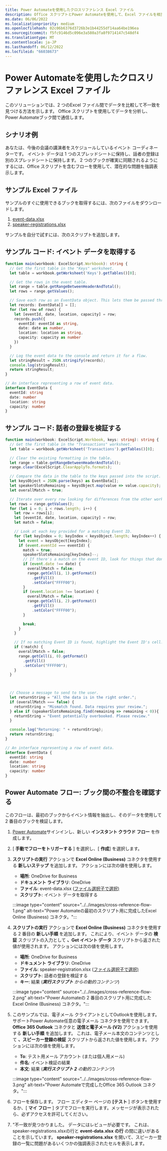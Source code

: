 ```yaml
---
title: Power Automateを使用したクロスリファレンス Excel ファイル
description: Office スクリプトとPower Automateを使用して、Excel ファイルを相互参照および書式設定する方法について説明します。
ms.date: 06/06/2022
ms.localizationpriority: medium
ms.openlocfilehash: 02c06b6376d3726b3e1b44255df14aa64be196ea
ms.sourcegitcommit: f5fc9146d5c096e3a580a3fa8f9714147c548df4
ms.translationtype: MT
ms.contentlocale: ja-JP
ms.lasthandoff: 06/12/2022
ms.locfileid: "66038673"
---
```

# <a name="cross-reference-excel-files-with-power-automate"></a>Power Automateを使用したクロスリファレンス Excel ファイル

このソリューションでは、2 つのExcel ファイル間でデータを比較して不一致を見つける方法を示します。 Office スクリプトを使用してデータを分析し、Power Automateブック間で通信します。

## <a name="example-scenario"></a>シナリオ例

あなたは、今後の会議の講演者をスケジュールしているイベント コーディネーターです。 イベント データは 1 つのスプレッドシートに保持し、話者の登録は別のスプレッドシートに保持します。 2 つのブックが確実に同期されるようにするには、Office スクリプトを含むフローを使用して、潜在的な問題を強調表示します。

## <a name="sample-excel-files"></a>サンプル Excel ファイル

サンプルのすぐに使用できるブックを取得するには、次のファイルをダウンロードします。

1. <a href="event-data.xlsx">event-data.xlsx</a>
1. <a href="speaker-registrations.xlsx">speaker-registrations.xlsx</a>

サンプルを自分で試すには、次のスクリプトを追加します。

## <a name="sample-code-get-event-data"></a>サンプル コード: イベント データを取得する

```TypeScript
function main(workbook: ExcelScript.Workbook): string {
  // Get the first table in the "Keys" worksheet.
  let table = workbook.getWorksheet('Keys').getTables()[0];

  // Get the rows in the event table.
  let range = table.getRangeBetweenHeaderAndTotal();
  let rows = range.getValues();

  // Save each row as an EventData object. This lets them be passed through Power Automate.
  let records: EventData[] = [];
  for (let row of rows) {
    let [eventId, date, location, capacity] = row;
    records.push({
      eventId: eventId as string,
      date: date as number,
      location: location as string,
      capacity: capacity as number
    })
  }

  // Log the event data to the console and return it for a flow.
  let stringResult = JSON.stringify(records);
  console.log(stringResult);
  return stringResult;
}

// An interface representing a row of event data.
interface EventData {
  eventId: string
  date: number
  location: string
  capacity: number
}
```

## <a name="sample-code-validate-speaker-registrations"></a>サンプル コード: 話者の登録を検証する

```TypeScript
function main(workbook: ExcelScript.Workbook, keys: string): string {
  // Get the first table in the "Transactions" worksheet.
  let table = workbook.getWorksheet('Transactions').getTables()[0];

  // Clear the existing formatting in the table.
  let range = table.getRangeBetweenHeaderAndTotal();
  range.clear(ExcelScript.ClearApplyTo.formats);

  // Compare the data in the table to the keys passed into the script.
  let keysObject = JSON.parse(keys) as EventData[];
  let speakerSlotsRemaining = keysObject.map(value => value.capacity);
  let overallMatch = true;

  // Iterate over every row looking for differences from the other worksheet.
  let rows = range.getValues();
  for (let i = 0; i < rows.length; i++) {
    let row = rows[i];
    let [eventId, date, location, capacity] = row;
    let match = false;

    // Look at each key provided for a matching Event ID.
    for (let keyIndex = 0; keyIndex < keysObject.length; keyIndex++) {
      let event = keysObject[keyIndex];
      if (event.eventId === eventId) {
        match = true;
        speakerSlotsRemaining[keyIndex]--;
        // If there's a match on the event ID, look for things that don't match and highlight them.
        if (event.date !== date) {
          overallMatch = false;
          range.getCell(i, 1).getFormat()
            .getFill()
            .setColor("FFFF00");
        }
        if (event.location !== location) {
          overallMatch = false;
          range.getCell(i, 2).getFormat()
            .getFill()
            .setColor("FFFF00");
        }

        break;
      }
    }

    // If no matching Event ID is found, highlight the Event ID's cell.
    if (!match) {
      overallMatch = false;
      range.getCell(i, 0).getFormat()
        .getFill()
        .setColor("FFFF00");
    }
  }

  

  // Choose a message to send to the user.
  let returnString = "All the data is in the right order.";
  if (overallMatch === false) {
    returnString = "Mismatch found. Data requires your review.";
  } else if (speakerSlotsRemaining.find(remaining => remaining < 0)){
    returnString = "Event potentially overbooked. Please review."
  }

  console.log("Returning: " + returnString);
  return returnString;
}

// An interface representing a row of event data.
interface EventData {
  eventId: string
  date: number
  location: string
  capacity: number
}
```

## <a name="power-automate-flow-check-for-inconsistencies-across-the-workbooks"></a>Power Automate フロー: ブック間の不整合を確認する

このフローは、最初のブックからイベント情報を抽出し、そのデータを使用して 2 番目のブックを検証します。

1. [Power Automate](https://flow.microsoft.com)サインインし、新しい **インスタント クラウド フロー** を作成します。
1. [ **手動でフローをトリガーする** ] を選択し、[ **作成**] を選択します。
1. **スクリプトの実行** アクションで **Excel Online (Business)** コネクタを使用する **新しいステップ** を追加します。 アクションには次の値を使用します。
    * **場所**: OneDrive for Business
    * **ドキュメント ライブラリ**: OneDrive
    * **ファイル**: event-data.xlsx ([ファイル選択子で選択)](../../testing/power-automate-troubleshooting.md#select-workbooks-with-the-file-browser-control)
    * **スクリプト**: イベント データを取得する

    :::image type="content" source="../../images/cross-reference-flow-1.png" alt-text="Power Automateの最初のスクリプト用に完成したExcel Online (Business) コネクタ。":::

1. **スクリプトの実行** アクションで **Excel Online (Business)** コネクタを使用する 2 番目の **新しい手順** を追加します。 これにより、イベント データの **検証** スクリプトの入力として **、Get イベント データ** スクリプトから返された値が使用されます。 アクションには次の値を使用します。
    * **場所**: OneDrive for Business
    * **ドキュメント ライブラリ**: OneDrive
    * **ファイル**: speaker-registration.xlsx ([ファイル選択子で選択)](../../testing/power-automate-troubleshooting.md#select-workbooks-with-the-file-browser-control)
    * **スクリプト**: 話者の登録を検証する
    * **キー**: 結果 (_**実行スクリプト** からの動的コンテンツ_)

    :::image type="content" source="../../images/cross-reference-flow-2.png" alt-text="Power Automateの 2 番目のスクリプト用に完成したExcel Online (Business) コネクタ。":::
1. このサンプルでは、電子メール クライアントとしてOutlookを使用します。 サポートPower Automate任意の電子メール コネクタを使用できます。 **Office 365 Outlook** コネクタと **送信と電子メール (V2)** アクションを使用する **新しい手順** を追加します。 これは、電子メール本文のコンテンツとして **、スピーカー登録の検証** スクリプトから返された値を使用します。 アクションには次の値を使用します。
    * **To**: テスト用メール アカウント (または個人用メール)
    * **件名**: イベント検証の結果
    * **本文**: 結果 (_**実行スクリプト 2** の動的コンテンツ_)

    :::image type="content" source="../../images/cross-reference-flow-3.png" alt-text="Power Automateで完成したOffice 365 Outlook コネクタ。":::
1. フローを保存します。 フロー エディター ページの **[テスト** ] ボタンを使用するか、[ **マイ フロー** ] タブでフローを実行します。メッセージが表示されたら、必ずアクセスを許可してください。
1. "不一致が見つかりました。 データにはレビューが必要です。 これは、speaker-registrations.xlsxの行と **event-data.xlsx** **の行** の間に違いがあることを示しています。 **speaker-registrations.xlsx** を開いて、スピーカー登録の一覧に問題があるいくつかの強調表示されたセルを表示します。
